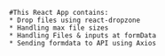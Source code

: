           #This React App contains:            
          * Drop files using react-dropzone 
          * Handling max file sizes
          * Handling Files & inputs at formData
          * Sending formdata to API using Axios
